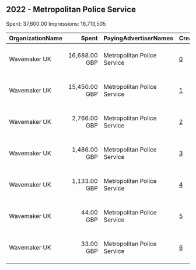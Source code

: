 ## 2022 - Metropolitan Police Service 
Spent: 37,600.00
Impressions: 16,713,505

|OrganizationName|Spent|PayingAdvertiserNames|CreativeUrls|Impressions|Genders|AgeBrackets|CountryCodes|BillingAddresses|CandidateBallotInformation|
|:---|---:|:---|:---|---:|:---|:---|:---|:---|:---|
|Wavemaker UK|16,688.00 GBP|Metropolitan Police Service|[0](https://www.snap.com/political-ads/asset/39b5ffbf11566dbe8ed245565547cc0941d76699135ba8694cbe8bc599487e59?mediaType=jpg)|8,144,107||17-19|united kingdom|"Sea Containers, 18 Upper Ground,London,SE1 9ET,GB"||
|Wavemaker UK|15,450.00 GBP|Metropolitan Police Service|[1](https://www.snap.com/political-ads/asset/5e843220fdbfbe6d2e93cbff7ede6bced2e130f711a327412ee8c0f08aae3ea7?mediaType=jpg)|7,540,408||17-19|united kingdom|"Sea Containers, 18 Upper Ground,London,SE1 9ET,GB"||
|Wavemaker UK|2,766.00 GBP|Metropolitan Police Service|[2](https://www.snap.com/political-ads/asset/3cca8a7c4ec9898c39b2db351fae123f999979dc4b334eb0f69dc561ad74facc?mediaType=mp4)|387,341||17-|united kingdom|"Sea Containers, 18 Upper Ground,London,SE1 9ET,GB"||
|Wavemaker UK|1,486.00 GBP|Metropolitan Police Service|[3](https://www.snap.com/political-ads/asset/ffd8ecc1ef0b51f0094881cdd42f38debf9b76cf31eee8f83fa0300ac08e7d30?mediaType=jpg)|311,045||17-|united kingdom|"Sea Containers, 18 Upper Ground,London,SE1 9ET,GB"||
|Wavemaker UK|1,133.00 GBP|Metropolitan Police Service|[4](https://www.snap.com/political-ads/asset/e6b4b319eb55108a7961c31c3b1058aa5a43b7a7371960693c97e869c0b562c6?mediaType=mp4)|164,414||17-|united kingdom|"Sea Containers, 18 Upper Ground,London,SE1 9ET,GB"||
|Wavemaker UK|44.00 GBP|Metropolitan Police Service|[5](https://www.snap.com/political-ads/asset/3cca8a7c4ec9898c39b2db351fae123f999979dc4b334eb0f69dc561ad74facc?mediaType=mp4)|93,961||17-|united kingdom|"Sea Containers, 18 Upper Ground,London,SE1 9ET,GB"||
|Wavemaker UK|33.00 GBP|Metropolitan Police Service|[6](https://www.snap.com/political-ads/asset/e6b4b319eb55108a7961c31c3b1058aa5a43b7a7371960693c97e869c0b562c6?mediaType=mp4)|72,229||17-|united kingdom|"Sea Containers, 18 Upper Ground,London,SE1 9ET,GB"||
